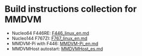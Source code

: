 # Build instructions collection for MMDVM

- Nucleo64 F446RE: [F446_linux_en.md](F446_linux_en.md)
- Nucleo144 F767ZI: [F767_linux_en.md](F767_linux_en.md)
- MMDVM-Pi with F446: [MMDVM-Pi_en.md](MMDVM-Pi_en.md)
- MMDVMHost autostart: [MMDVMHost_es.md](MMDVMHost_es.md)
